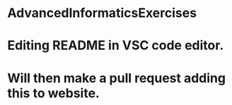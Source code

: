 # AdvancedInformaticsExercises

# Editing README in VSC code editor.
# Will then make a pull request adding this to website. 
